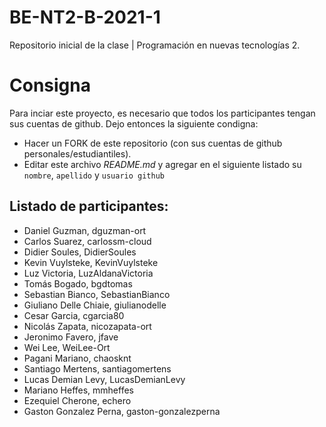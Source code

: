 # BE-NT2-B-2021-1

Repositorio inicial de la clase | Programación en nuevas tecnologías 2.

# Consigna

Para inciar este proyecto, es necesario que todos los participantes tengan sus cuentas de github. Dejo entonces la siguiente condigna:

- Hacer un FORK de este repositorio (con sus cuentas de github personales/estudiantiles).
- Editar este archivo _README.md_ y agregar en el siguiente listado su `nombre`, `apellido` y `usuario github`

## Listado de participantes:

- Daniel Guzman, dguzman-ort
- Carlos Suarez, carlossm-cloud
- Didier Soules, DidierSoules
- Kevin Vuylsteke, KevinVuylsteke
- Luz Victoria, LuzAldanaVictoria
- Tomás Bogado, bgdtomas
- Sebastian Bianco, SebastianBianco
- Giuliano Delle Chiaie, giulianodelle
- Cesar Garcia, cgarcia80
- Nicolás Zapata, nicozapata-ort
- Jeronimo Favero, jfave
- Wei Lee, WeiLee-Ort
- Pagani Mariano, chaosknt
- Santiago Mertens, santiagomertens
- Lucas Demian Levy, LucasDemianLevy
- Mariano Heffes, mmheffes
- Ezequiel Cherone, echero
- Gaston Gonzalez Perna, gaston-gonzalezperna
